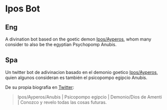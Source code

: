 # Ipos Bot

## Eng
A divination bot based on the goetic demon [Ipos/Ayperos](https://blackwitchcoven.com/demonology/demons-to-worship/ipos/), whom many consider to also be the egyptian Psychopomp Anubis.


## Spa
Un twitter bot de adivinacion basado en el demonio goetico [Ipos/Ayperos](https://blackwitchcoven.com/demonology/demons-to-worship/ipos/), quien algunos consideran es también el psicopompo egipcio Anubis.

De su propia biografia en [Twitter](https://twitter.com/IposBot):
>Ipos/Ayperos/Anubis | Psicopompo egipcio | Demonio/Dios de Amenti | Conozco y revelo todas las cosas futuras.
